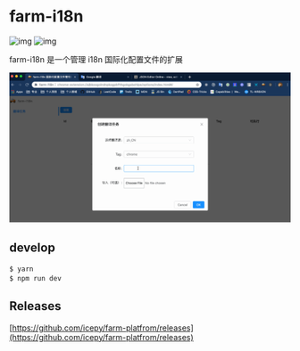 # farm-i18n

![img](https://img.shields.io/github/license/icepy/farm-platfrom.svg) ![img](https://img.shields.io/github/downloads/icepy/farm-platfrom/total.svg)

farm-i18n 是一个管理 i18n 国际化配置文件的扩展

![](./farm-i18n-1.gif)

## develop

```bash
$ yarn
$ npm run dev
```

## Releases

[https://github.com/icepy/farm-platfrom/releases](https://github.com/icepy/farm-platfrom/releases)
